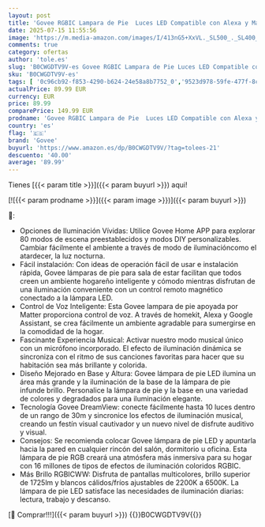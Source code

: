 ```yaml
---
layout: post
title: 'Govee RGBIC Lampara de Pie  Luces LED Compatible con Alexa y Matter  152cm Luce Regulable 1725lm con Control Remoto y APP  Sinc Musica  82 Modos de Escena  Lampara Salon  Dormitorio y Cama  Negro'
date: 2025-07-15 11:55:56
image: 'https://m.media-amazon.com/images/I/413nG5+XxVL._SL500_._SL400_.jpg'
comments: true
category: ofertas
author: 'tole.es'
slug: 'B0CWGDTV9V-es Govee RGBIC Lampara de Pie Luces LED Compatible con Alexa...'
sku: 'B0CWGDTV9V-es'
tags: [ '0c96cb92-f853-4290-b624-24e58a8b7752_0','9523d978-59fe-477f-8c56-f69a4f1f65a6_0','9523d978-59fe-477f-8c56-f69a4f1f65a6_701','9523d978-59fe-477f-8c56-f69a4f1f65a6_9101','9523d978-59fe-477f-8c56-f69a4f1f65a6_9301','Arborist Merchandising Root','Custom Stores','Hogar y cocina','Iluminación','Iluminación LED','Iluminación de interior','Lámparas de interior','Lámparas de pie','New Arrivals Social: Home and Kitchen','Self Service','Special Features Stores','Tienda de Iluminación LED','Top Brands Home Electrical','Top Brands Home Selection','alexa','e37d34a9-178a-4098-be78-ddb28539c2f9_0','govee','matter','top brands_home_and_kitchen','🇪🇸', ]
actualPrice: 89.99 EUR
currency: EUR
price: 89.99
comparePrice: 149.99 EUR
prodname: 'Govee RGBIC Lampara de Pie  Luces LED Compatible con Alexa y Matter  152cm Luce Regulable 1725lm con Control Remoto y APP  Sinc Musica  82 Modos de Escena  Lampara Salon  Dormitorio y Cama  Negro'
country: 'es'
flag: '🇪🇸'
brand: 'Govee'
buyurl: 'https://www.amazon.es/dp/B0CWGDTV9V/?tag=tolees-21'
descuento: '40.00'
average: '89.99'
---
```


Tienes [{{< param title >}}]({{< param buyurl >}}) aqui!

[![{{< param prodname >}}]({{< param image >}})]({{< param buyurl >}})

🔎:

- Opciones de Iluminación Vívidas: Utilice Govee Home APP para explorar 80 modos de escena preestablecidos y modos DIY personalizables. Cambiar fácilmente el ambiente a través de modo de iluminacióncomo el atardecer, la luz nocturna.
- Fácil instalación: Con ideas de operación fácil de usar e instalación rápida, Govee lámparas de pie para sala de estar facilitan que todos creen un ambiente hogareño inteligente y cómodo mientras disfrutan de una iluminación conveniente con un control remoto magnético conectado a la lámpara LED.
- Control de Voz Inteligente: Esta Govee lampara de pie apoyada por Matter proporciona control de voz. A través de homekit, Alexa y Google Assistant, se crea fácilmente un ambiente agradable para sumergirse en la comodidad de la hogar.
- Fascinante Experiencia Musical: Activar nuestro modo musical único con un micrófono incorporado. El efecto de iluminación dinámica se sincroniza con el ritmo de sus canciones favoritas para hacer que su habitación sea más brillante y colorida.
- Diseño Mejorado en Base y Altura: Govee lámpara de pie LED ilumina un área más grande y la iluminación de la base de la lámpara de pie infunde brillo. Personalice la lámpara de pie y la base en una variedad de colores y degradados para una iluminación elegante.
- Tecnología Govee DreamView: conecte fácilmente hasta 10 luces dentro de un rango de 30m y sincronice los efectos de iluminación musical, creando un festín visual cautivador y un nuevo nivel de disfrute auditivo y visual.
- Consejos: Se recomienda colocar Govee lámpara de pie LED y apuntarla hacia la pared en cualquier rincón del salón, dormitorio u oficina. Esta lámpara de pie RGB creará una atmósfera más inmersiva para su hogar con 16 millones de tipos de efectos de iluminación coloridos RGBIC.
- Más Brillo RGBICWW: Disfruta de pantallas multicolores, brillo superior de 1725lm y blancos cálidos/fríos ajustables de 2200K a 6500K. La lámpara de pie LED satisface las necesidades de iluminación diarias: lectura, trabajo y descanso.

[🛒 Comprar!!!]({{< param buyurl >}})
{{<world>}}B0CWGDTV9V{{</world>}}
